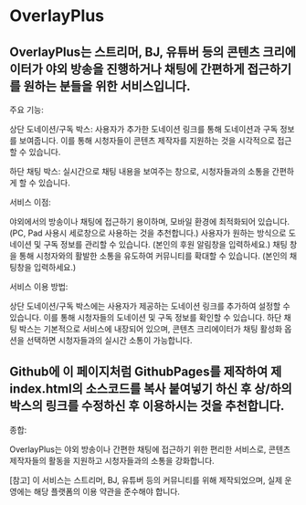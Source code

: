 # OverlayPlus

## OverlayPlus는 스트리머, BJ, 유튜버 등의 콘텐츠 크리에이터가 야외 방송을 진행하거나 채팅에 간편하게 접근하기를 원하는 분들을 위한 서비스입니다.

주요 기능:

상단 도네이션/구독 박스: 사용자가 추가한 도네이션 링크를 통해 도네이션과 구독 정보를 보여줍니다. 이를 통해 시청자들이 콘텐츠 제작자를 지원하는 것을 시각적으로 접근 할 수 있습니다.

하단 채팅 박스: 실시간으로 채팅 내용을 보여주는 창으로, 시청자들과의 소통을 간편하게 할 수 있습니다.

서비스 이점:

야외에서의 방송이나 채팅에 접근하기 용이하며, 모바일 환경에 최적화되어 있습니다.(PC, Pad 사용시 세로창으로 사용하는 것을 추천합니다.)
사용자가 원하는 방식으로 도네이션 및 구독 정보를 관리할 수 있습니다. (본인의 후원 알림창을 입력하세요.)
채팅 창을 통해 시청자와의 활발한 소통을 유도하여 커뮤니티를 확대할 수 있습니다. (본인의 채팅창을 입력하세요.)

서비스 이용 방법:

상단 도네이션/구독 박스에는 사용자가 제공하는 도네이션 링크를 추가하여 설정할 수 있습니다. 이를 통해 시청자들의 도네이션 및 구독 정보를 확인할 수 있습니다.
하단 채팅 박스는 기본적으로 서비스에 내장되어 있으며, 콘텐츠 크리에이터가 채팅 활성화 옵션을 선택하면 시청자들과의 실시간 소통이 가능합니다.
## Github에 이 페이지처럼 GithubPages를 제작하여 제 index.html의 소스코드를 복사 붙여넣기 하신 후 상/하의 박스의 링크를 수정하신 후 이용하시는 것을 추천합니다.

종합:

OverlayPlus는 야외 방송이나 간편한 채팅에 접근하기 위한 편리한 서비스로, 콘텐츠 제작자들의 활동을 지원하고 시청자들과의 소통을 강화합니다.

[참고] 이 서비스는 스트리머, BJ, 유튜버 등의 커뮤니티를 위해 제작되었으며, 실제 운영에는 해당 플랫폼의 이용 약관을 준수해야 합니다.
